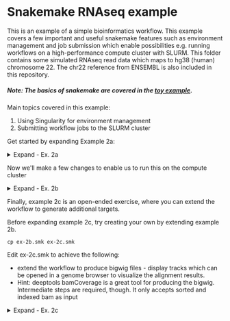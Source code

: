 # Snakemake RNAseq example

This is an example of a simple bioinformatics workflow. This example covers a few important and useful snakemake features such as environment management and job submission which enable possibilities e.g. running workflows on a high-performance compute cluster with SLURM. This folder contains some simulated RNAseq read data which maps to hg38 (human) chromosome 22. The chr22 reference from ENSEMBL is also included in this repository.

##### Note: The basics of snakemake are covered in the [toy example](../toy_example/).

Main topics covered in this example:
1. Using Singularity for environment management
2. Submitting workflow jobs to the SLURM cluster


Get started by expanding Example 2a:

<details><summary>Expand - Ex. 2a</summary>

Here we'll make a simple workflow for aligning the reads. There are three rules, one for unzipping the fasta reference, one for creating a bwa index from the given fasta, and one to use bwa mem to align the reads to the index.

#### Note: You'll have to complete the first rule in order for this to work!

ex-2a.smk has the following contents:

    rule all:
        input:
            expand("aligned/{sample}.sam", sample=config['samples'])

    # rule fasta_gunzip:
    #     input:
    #         
    #     output:
    #
    #     shell:
    #

    rule bwa_index:
        input:
            config['ref_prefix'] + ".fa"
        output:
            config['ref_prefix'] + ".amb",
            config['ref_prefix'] + ".ann",
            config['ref_prefix'] + ".bwt",
            config['ref_prefix'] + ".pac",
            config['ref_prefix'] + ".sa"
        params:
        	ref_prefix = config['ref_prefix']
        shell:
            "bwa index -p {params.ref_prefix} {input}"

    rule bwa_mem:
        input:
            sa = "reference/chr22.sa",
            r1 = "read_data/{sample}/{sample}_R1.fastq.gz",
            r2 = "read_data/{sample}/{sample}_R2.fastq.gz"
        output:
            "aligned/{sample}.sam"
        threads: 2
        params:
            ref_prefix = config['ref_prefix']
        shell:
            "bwa mem -t {threads} {params.ref_prefix} {input.r1} {input.r2} > {output}"


config-ex2.yml has the following contents:

    ref_fasta_gz: Homo_sapiens.GRCh38.dna_sm.chr22.fa.gz
    ref_prefix: reference/chr22
    samples:
      - sample_01
      - sample_02
      - sample_03
      - sample_04
      - sample_05
      - sample_06
      - sample_07
      - sample_08


Review these files and consider the following topics:
* Named inputs/outputs
* Linking rules with dependencies
* Specifying resources on a per-rule basis


Perform a dry-run

    snakemake --snakefile ex-2a.smk --configfile config-ex2.yml --dry-run

Now try running it (run the previous command without the --dry-run flag).
What happens? Why?

## You have reached the end of example 2a ✅

</details>


Now we'll make a few changes to enable us to run this on the compute cluster

<details><summary>Expand - Ex. 2b</summary>

ex-2b.smk has the following contents:

    rule all:
        input:
            expand("aligned/{sample}.sam", sample=config['samples'])

    rule fasta_gunzip:
        input:
            config['ref_fasta_gz']
        output:
            config['ref_prefix'] + ".fa"
        shell:
            "gunzip -c {input} > {output}"

    rule bwa_index:
        input:
            config['ref_prefix'] + ".fa"
        output:
            expand(config['ref_prefix'] + ".{ext}", ext=['amb', 'ann', 'bwt', 'pac', 'sa'])
        params:
            ref_prefix = config['ref_prefix']
        singularity: "docker://biocontainers/bwa:v0.7.15_cv4"
        shell:
            "bwa index -p {params.ref_prefix} {input}"

    rule bwa_mem:
        input:
            sa = config['ref_prefix'] + ".sa",
            r1 = "read_data/{sample}/{sample}_R1.fastq.gz",
            r2 = "read_data/{sample}/{sample}_R2.fastq.gz"
        output:
            "aligned/{sample}.sam"
        threads: 10
        params:
            ref_prefix = config['ref_prefix']
        singularity: "docker://biocontainers/bwa:v0.7.15_cv4"
        shell:
            "bwa mem -t {threads} {params.ref_prefix} {input.r1} {input.r2} > {output}"


config-ex2.yml is unmodified from the previous example

jobsub-config.yml has the following contents:

    __default__:
        name: '{rule}_{wildcards}'
        account: your_account
        partition: standard
        nodes: '1'
        ntask: '1'
        memory: '1024'
        time:   '00:30:00'

    bwa_mem:
        ntask: '{threads}'


Review these files and consider the following:
* Snakemake + Singularity
* Granularity of software needs
* The job-submission configuration
* Compare this examples' expand statement with the previous examples' verbose output definitions


Running the workflow on the GreatLakes cluster:

#### Note: The singularity executable must be available. On GreatLakes, `module load singularity`
#### Note: You'll have to change the account name in `jobsub-config.yml` to your own greatlakes account

I'll give the whole command-line invocation first, and then explain below (it may seem complex at first glance)

    module load singularity
    snakemake --snakefile ex-2b.smk --configfile config-ex2.yml --use-singularity --jobs 144 --cluster-config jobsub-config.yml --cluster 'sbatch --job-name={cluster.name} --account={cluster.account} --partition={cluster.partition} --nodes={cluster.nodes} --ntasks-per-node={cluster.ntask} --mem={cluster.memory} --time={cluster.time}'

Breaking down the new additions to the command line invocation:
* `--use-singularity` tells snakemake to make use of the `singularity:` blocks within the rules
* `--jobs` must be used for cluster submission; it's the number of concurrent jobs sent to the scheduler
* `--cluster-config` provides the name of the file where job submission configuration details are defined
* `--cluster` is a template string which is filled-in with the values from jobsub-config.yml, in order to produce the job submission commands for the cluster. This allows the flexibility of working with other resource manager/schedulers by modifying the template.


## You have reached the end of example 2b ✅

</details>

Finally, example 2c is an open-ended exercise, where you can extend the workflow to generate additional targets.

Before expanding example 2c, try creating your own by extending example 2b.

    cp ex-2b.smk ex-2c.smk

Edit ex-2c.smk to achieve the following:
* extend the workflow to produce bigwig files - display tracks which can be opened in a genome browser to visualize the alignment results.
* Hint: deeptools bamCoverage is a great tool for producing the bigwig. Intermediate steps are required, though. It only accepts sorted and indexed bam as input

<details><summary>Expand - Ex. 2c</summary>

Before expanding the contents of ex-2c.smk, try copying ex-2b.smk

ex-2c.smk has the following contents:

    rule all:
        input:
            expand("coverage/{sample}.bigwig", sample=config['samples'])

    rule fasta_gunzip:
        input:
            config['ref_fasta_gz']
        output:
            temp(config['ref_prefix'] + ".fa")
        shell:
            "gunzip -c {input} > {output}"

    rule bwa_index:
        input:
            config['ref_prefix'] + ".fa"
        output:
            expand(config['ref_prefix'] + ".{ext}", ext=['amb', 'ann', 'bwt', 'pac', 'sa'])
        params:
            ref_prefix = config['ref_prefix']
        singularity: "docker://biocontainers/bwa:v0.7.15_cv4"
        shell:
            "bwa index -p {params.ref_prefix} {input}"

    rule bwa_mem:
        input:
            sa = "reference/chr22.sa",
            r1 = "read_data/{sample}/{sample}_R1.fastq.gz",
            r2 = "read_data/{sample}/{sample}_R2.fastq.gz"
        output:
            "aligned/{sample}.sam"
        threads: 10
        params:
            ref_prefix = config['ref_prefix']
        singularity: "docker://biocontainers/bwa:v0.7.15_cv4"
        shell:
            "bwa mem -t {threads} {params.ref_prefix} {input.r1} {input.r2} > {output}"

    rule sam_to_bam_bai:
        input:
            "aligned/{sample}.sam"
        output:
            bam = "aligned/{sample}.bam",
            bai = "aligned/{sample}.bai"
        singularity: "docker://biocontainers/samtools:v1.9-4-deb_cv1"
        shell:
            "samtools sort -o {output.bam} {input} && "
            "samtools index {output.bam} {output.bai}"

    rule deeptools_bamCoverage:
        input:
            bam = "aligned/{sample}.bam",
            bai = "aligned/{sample}.bai"
        output:
            "coverage/{sample}.bigwig"
        singularity: "docker://quay.io/biocontainers/deeptools:3.0.1--py36_1"
        shell:
            "bamCoverage -b {input.bam} -o {output}"


Example 2c dry-run:

    snakemake --snakefile ex-2c.smk --configfile config-ex2.yml --dry-run

Running example 2c on GreatLakes:

        snakemake --snakefile ex-2c.smk --configfile config-ex2.yml --use-singularity --jobs 144 --cluster-config jobsub-config.yml --cluster 'sbatch --job-name={cluster.name} --account={cluster.account} --partition={cluster.partition} --nodes={cluster.nodes} --ntasks-per-node={cluster.ntask} --mem={cluster.memory} --time={cluster.time}'


## You have reached the end of example 2c ✅

</details>
